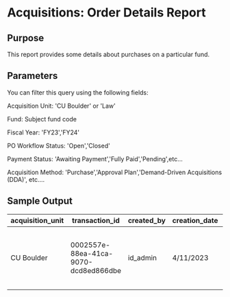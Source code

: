# Acquisitions: Order Details Report 

## Purpose
This report provides some details about purchases on a particular fund. 

## Parameters
You can filter this query using the following fields: 

Acquisition Unit: 'CU Boulder' or 'Law'

Fund: Subject fund code

Fiscal Year: 'FY23','FY24'

PO Workflow Status: 'Open','Closed'

Payment Status: 'Awaiting Payment','Fully Paid','Pending',etc...

Acquisition Method: 'Purchase','Approval Plan','Demand-Driven Acquisitions (DDA)', etc....

## Sample Output
| acquisition_unit | transaction_id                       | created_by | creation_date | date_ordered | workflow_status | payment_status   | order_type | receipt_status   | receipt_date | source | amount | currency | transaction_type | expense_class | fiscal_year | fund_code | fund_name                            | transaction_encumbrance_status | transaction_encumbrance_subscription | transaction_encumbrance_amount_awaiting_payment | transaction_encumbrance_amount_expended | transaction_encumbrance_initial_amount | encumbrance_po_line_number | encumbrance_po_number | description | acquisition_method | order_type | order_format        | re_encumber | title                                                                    | isbn                                                                     | publisher                  | date_publication | subscription_from | subscription_to | vendor                      |
|------------------|--------------------------------------|------------|---------------|--------------|-----------------|------------------|------------|------------------|--------------|--------|--------|----------|------------------|---------------|-------------|-----------|--------------------------------------|--------------------------------|--------------------------------------|-------------------------------------------------|-----------------------------------------|----------------------------------------|----------------------------|-----------------------|-------------|--------------------|------------|---------------------|-------------|--------------------------------------------------------------------------|--------------------------------------------------------------------------|----------------------------|------------------|-------------------|-----------------|-----------------------------|
| CU Boulder       | 0002557e-88ea-41ca-9070-dcd8ed866dbe | id_admin   | 4/11/2023     | 4/11/2023    | Open            | Awaiting Payment | One-Time   | Awaiting Receipt |              | PoLine | 0      | USD      | Encumbrance      |               | FY2023      | vrtmo     | ProQuest Virtual Approval Plan & DDA | Unreleased                     | FALSE                                | 0                                               | 0                                       | 0                                      | 987209-1                   | 987209                | b12802794   | Approval Plan      | One-Time   | Electronic Resource | FALSE       | Alternatives in Mobilization Ethnicity, Religion, and Political Conflict | 1108331130 \| 9781108331135 \| (OCoLC)1321799153 \| (OCoLC)ebq1321799153 | Cambridge University Press | 2022             |                   |                 | Coutts Information Services |
